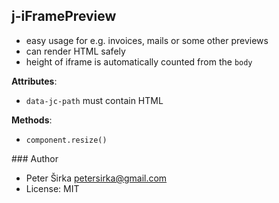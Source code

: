 ## j-iFramePreview

- easy usage for e.g. invoices, mails or some other previews
- can render HTML safely
- height of iframe is automatically counted from the `body`

__Attributes__:
- `data-jc-path` must contain HTML

__Methods__:
- `component.resize()`

### Author

- Peter Širka <petersirka@gmail.com>
- License: MIT
